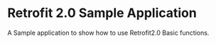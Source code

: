 # Retrofit 2.0 Sample Application
A Sample application to show how to use Retrofit2.0 Basic functions.
